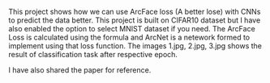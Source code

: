 This project shows how we can use ArcFace loss (A better lose) with CNNs to predict the data better.
This project is built on CIFAR10 dataset but I have also enabled the option to select MNIST dataset if you need. 
The ArcFace Loss is calculated using the formula and ArcNet is a netework formed to implement using that loss function.
The images 1.jpg, 2.jpg, 3.jpg shows the result of classification task after respective epoch.

I have also shared the paper for reference.